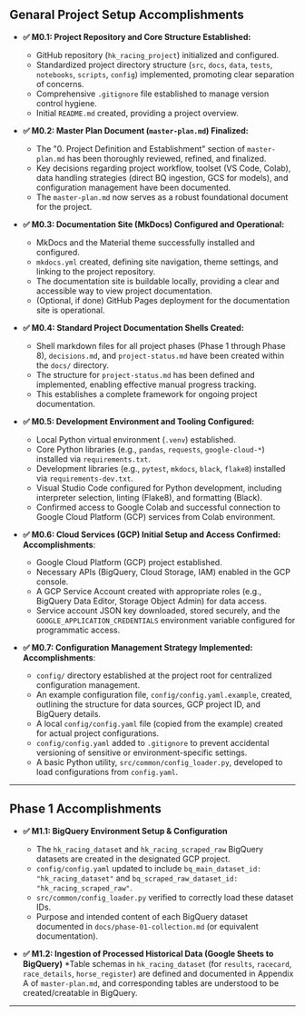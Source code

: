 ## Genaral Project Setup Accomplishments

* **✅ M0.1: Project Repository and Core Structure Established:**
    * GitHub repository (`hk_racing_project`) initialized and configured.
    * Standardized project directory structure (`src`, `docs`, `data`, `tests`, `notebooks`, `scripts`, `config`) implemented, promoting clear separation of concerns.
    * Comprehensive `.gitignore` file established to manage version control hygiene.
    * Initial `README.md` created, providing a project overview.

* **✅ M0.2: Master Plan Document (`master-plan.md`) Finalized:**

    * The "0. Project Definition and Establishment" section of `master-plan.md` has been thoroughly reviewed, refined, and finalized.
    * Key decisions regarding project workflow, toolset (VS Code, Colab), data handling strategies (direct BQ ingestion, GCS for models), and configuration management have been documented.
    * The `master-plan.md` now serves as a robust foundational document for the project.

* **✅ M0.3: Documentation Site (MkDocs) Configured and Operational:**

    * MkDocs and the Material theme successfully installed and configured.
    * `mkdocs.yml` created, defining site navigation, theme settings, and linking to the project repository.
    * The documentation site is buildable locally, providing a clear and accessible way to view project documentation.
    * (Optional, if done) GitHub Pages deployment for the documentation site is operational.

* **✅ M0.4: Standard Project Documentation Shells Created:**

    * Shell markdown files for all project phases (Phase 1 through Phase 8), `decisions.md`, and `project-status.md` have been created within the `docs/` directory.
    * The structure for `project-status.md` has been defined and implemented, enabling effective manual progress tracking.
    * This establishes a complete framework for ongoing project documentation.

* **✅  M0.5: Development Environment and Tooling Configured:**

    *   Local Python virtual environment (`.venv`) established.
    *   Core Python libraries (e.g., `pandas`, `requests`, `google-cloud-*`) installed via `requirements.txt`.
    *   Development libraries (e.g., `pytest`, `mkdocs`, `black`, `flake8`) installed via `requirements-dev.txt`.
    *   Visual Studio Code configured for Python development, including interpreter selection, linting (Flake8), and formatting (Black).
    *   Confirmed access to Google Colab and successful connection to Google Cloud Platform (GCP) services from Colab environment.

* **✅ M0.6: Cloud Services (GCP) Initial Setup and Access Confirmed:**
**Accomplishments**:

    *   Google Cloud Platform (GCP) project established.
    *   Necessary APIs (BigQuery, Cloud Storage, IAM) enabled in the GCP console.
    *   A GCP Service Account created with appropriate roles (e.g., BigQuery Data Editor, Storage Object Admin) for data access.
    *   Service account JSON key downloaded, stored securely, and the `GOOGLE_APPLICATION_CREDENTIALS` environment variable configured for programmatic access.

* **✅ M0.7: Configuration Management Strategy Implemented:**
**Accomplishments**:

    *   `config/` directory established at the project root for centralized configuration management.
    *   An example configuration file, `config/config.yaml.example`, created, outlining the structure for data sources, GCP project ID, and BigQuery details.
    *   A local `config/config.yaml` file (copied from the example) created for actual project configurations.
    *   `config/config.yaml` added to `.gitignore` to prevent accidental versioning of sensitive or environment-specific settings.
    *   A basic Python utility, `src/common/config_loader.py`, developed to load configurations from `config.yaml`.

---

## Phase 1 Accomplishments

* **✅ M1.1: BigQuery Environment Setup & Configuration**
    * The `hk_racing_dataset` and `hk_racing_scraped_raw` BigQuery datasets are created in the designated GCP project.
    * `config/config.yaml` updated to include `bq_main_dataset_id: "hk_racing_dataset"` and `bq_scraped_raw_dataset_id: "hk_racing_scraped_raw"`.
    * `src/common/config_loader.py` verified to correctly load these dataset IDs.
    * Purpose and intended content of each BigQuery dataset documented in `docs/phase-01-collection.md` (or equivalent documentation).

* **✅ M1.2: Ingestion of Processed Historical Data (Google Sheets to BigQuery)**
    *Table schemas in `hk_racing_dataset` (for `results`, `racecard`, `race_details`, `horse_register`) are defined and documented in Appendix A of `master-plan.md`, and corresponding tables are understood to be created/creatable in BigQuery.

---
